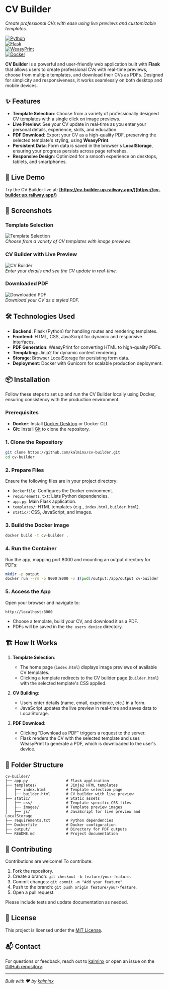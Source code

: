 # CV Builder

*Create professional CVs with ease using live previews and customizable templates.*

[![Python](https://img.shields.io/badge/Python-3.12-blue)](https://www.python.org/)  
[![Flask](https://img.shields.io/badge/Flask-3.0.0-brightgreen)](https://flask.palletsprojects.com/)  
[![WeasyPrint](https://img.shields.io/badge/WeasyPrint-62.3-orange)](https://weasyprint.org/)  
[![Docker](https://img.shields.io/badge/Docker-Enabled-blue)](https://www.docker.com/)

**CV Builder** is a powerful and user-friendly web application built with **Flask** that allows users to create professional CVs with real-time previews, choose from multiple templates, and download their CVs as PDFs. Designed for simplicity and responsiveness, it works seamlessly on both desktop and mobile devices.

## ✨ Features

- **Template Selection**: Choose from a variety of professionally designed CV templates with a single click on image previews.
- **Live Preview**: See your CV update in real-time as you enter your personal details, experience, skills, and education.
- **PDF Download**: Export your CV as a high-quality PDF, preserving the selected template's styling, using **WeasyPrint**.
- **Persistent Data**: Form data is saved in the browser's **LocalStorage**, ensuring your progress persists across page refreshes.
- **Responsive Design**: Optimized for a smooth experience on desktops, tablets, and smartphones.

## 🚀 Live Demo

Try the CV Builder live at: **[https://cv-builder.up.railway.app/](https://cv-builder.up.railway.app/)**  

## 📸 Screenshots

### Template Selection
![Template Selection](static/images/choose_template-min.png)  
*Choose from a variety of CV templates with image previews.*

### CV Builder with Live Preview
![CV Builder](static/images/preview_page-min.png)  
*Enter your details and see the CV update in real-time.*

### Downloaded PDF
![Downloaded PDF](static/images/file_downloaded-min.png)  
*Download your CV as a styled PDF.*

## 🛠️ Technologies Used

- **Backend**: Flask (Python) for handling routes and rendering templates.
- **Frontend**: HTML, CSS, JavaScript for dynamic and responsive interfaces.
- **PDF Generation**: WeasyPrint for converting HTML to high-quality PDFs.
- **Templating**: Jinja2 for dynamic content rendering.
- **Storage**: Browser LocalStorage for persisting form data.
- **Deployment**: Docker with Gunicorn for scalable production deployment.

## 📦 Installation

Follow these steps to set up and run the CV Builder locally using Docker, ensuring consistency with the production environment.

### Prerequisites
- **Docker**: Install [Docker Desktop](https://www.docker.com/products/docker-desktop) or Docker CLI.
- **Git**: Install [Git](https://git-scm.com/) to clone the repository.

### 1. Clone the Repository
```bash
git clone https://github.com/kalminx/cv-builder.git
cd cv-builder
```

### 2. Prepare Files
Ensure the following files are in your project directory:
- `Dockerfile`: Configures the Docker environment.
- `requirements.txt`: Lists Python dependencies.
- `app.py`: Main Flask application.
- `templates/`: HTML templates (e.g., `index.html`, `builder.html`).
- `static/`: CSS, JavaScript, and images.

### 3. Build the Docker Image
```bash
docker build -t cv-builder .
```

### 4. Run the Container
Run the app, mapping port 8000 and mounting an output directory for PDFs:
```bash
mkdir -p output
docker run --rm -p 8000:8000 -v $(pwd)/output:/app/output cv-builder
```

### 5. Access the App
Open your browser and navigate to:
```
http://localhost:8000
```
- Choose a template, build your CV, and download it as a PDF.
- PDFs will be saved in the `the users device` directory.

## 🏗️ How It Works

1. **Template Selection**:
   - The home page (`index.html`) displays image previews of available CV templates.
   - Clicking a template redirects to the CV builder page (`builder.html`) with the selected template's CSS applied.

2. **CV Building**:
   - Users enter details (name, email, experience, etc.) in a form.
   - JavaScript updates the live preview in real-time and saves data to LocalStorage.

3. **PDF Download**:
   - Clicking "Download as PDF" triggers a request to the server.
   - Flask renders the CV with the selected template and uses WeasyPrint to generate a PDF, which is downloaded to the user's device.

## 📂 Folder Structure
```
cv-builder/
├── app.py                 # Flask application
├── templates/             # Jinja2 HTML templates
│   ├── index.html         # Template selection page
│   ├── builder.html       # CV builder with live preview
├── static/                # Static assets
│   ├── css/               # Template-specific CSS files
│   ├── images/            # Template preview images
│   ├── js/                # JavaScript for live preview and LocalStorage
├── requirements.txt       # Python dependencies
├── Dockerfile             # Docker configuration
├── output/                # Directory for PDF outputs
└── README.md              # Project documentation
```

## 🤝 Contributing
Contributions are welcome! To contribute:
1. Fork the repository.
2. Create a branch: `git checkout -b feature/your-feature`.
3. Commit changes: `git commit -m "Add your feature"`.
4. Push to the branch: `git push origin feature/your-feature`.
5. Open a pull request.

Please include tests and update documentation as needed.

## 📜 License
This project is licensed under the [MIT License](LICENSE).

## 📬 Contact
For questions or feedback, reach out to [kalminx](https://github.com/kalminx) or open an issue on the [GitHub repository](https://github.com/kalminx/cv-builder).

---

*Built with ❤️ by [kalminx](https://github.com/kalminx)*